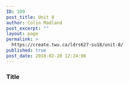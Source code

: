 ```yaml
---
ID: 109
post_title: Unit 8
author: Colin Madland
post_excerpt: ""
layout: page
permalink: >
  https://create.twu.ca/ldrs627-su18/unit-8/
published: true
post_date: 2018-02-20 12:24:06
---
```

### Title